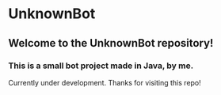 # UnknownBot
## Welcome to the UnknownBot repository!
### This is a small bot project made in Java, by me.
Currently under development.
Thanks for visiting this repo!
